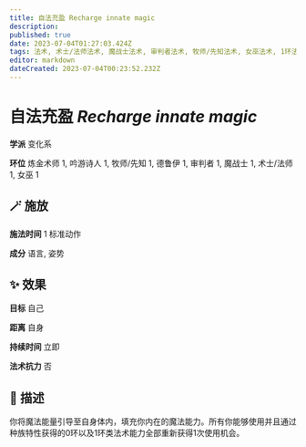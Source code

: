 ```yaml
---
title: 自法充盈 Recharge innate magic
description: 
published: true
date: 2023-07-04T01:27:03.424Z
tags: 法术, 术士/法师法术, 魔战士法术, 审判者法术, 牧师/先知法术, 女巫法术, 1环法术, 吟游诗人法术, 德鲁伊法术, 变化系, 炼金术师法术
editor: markdown
dateCreated: 2023-07-04T00:23:52.232Z
---
```


# **自法充盈** *Recharge innate magic*

**学派** 变化系 

**环位** 炼金术师 1, 吟游诗人 1, 牧师/先知 1, 德鲁伊 1, 审判者 1, 魔战士 1, 术士/法师 1, 女巫 1

## 🪄 施放

**施法时间** 1 标准动作

**成分** 语言, 姿势

## ✨ 效果 

**目标** 自己 

**距离** 自身  

**持续时间** 立即 

**法术抗力** 否

## 📖 描述

你将魔法能量引导至自身体内，填充你内在的魔法能力。所有你能够使用并且通过种族特性获得的0环以及1环类法术能力全部重新获得1次使用机会。
    